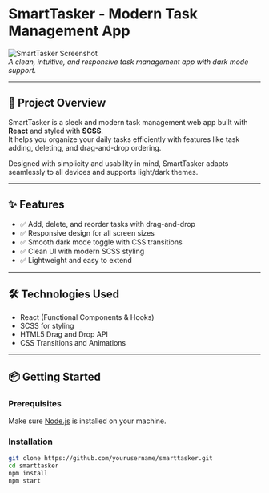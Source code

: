 # SmartTasker - Modern Task Management App

![SmartTasker Screenshot](https://your-image-link.com/smarttasker-demo.png)  
*A clean, intuitive, and responsive task management app with dark mode support.*

---

## 🚀 Project Overview

SmartTasker is a sleek and modern task management web app built with **React** and styled with **SCSS**.  
It helps you organize your daily tasks efficiently with features like task adding, deleting, and drag-and-drop ordering.

Designed with simplicity and usability in mind, SmartTasker adapts seamlessly to all devices and supports light/dark themes.

---

## ✨ Features

- ✅ Add, delete, and reorder tasks with drag-and-drop  
- ✅ Responsive design for all screen sizes  
- ✅ Smooth dark mode toggle with CSS transitions  
- ✅ Clean UI with modern SCSS styling  
- ✅ Lightweight and easy to extend  

---

## 🛠️ Technologies Used

- React (Functional Components & Hooks)  
- SCSS for styling  
- HTML5 Drag and Drop API  
- CSS Transitions and Animations  

---

## 📦 Getting Started

### Prerequisites

Make sure [Node.js](https://nodejs.org/) is installed on your machine.

### Installation

```bash
git clone https://github.com/yourusername/smarttasker.git
cd smarttasker
npm install
npm start
